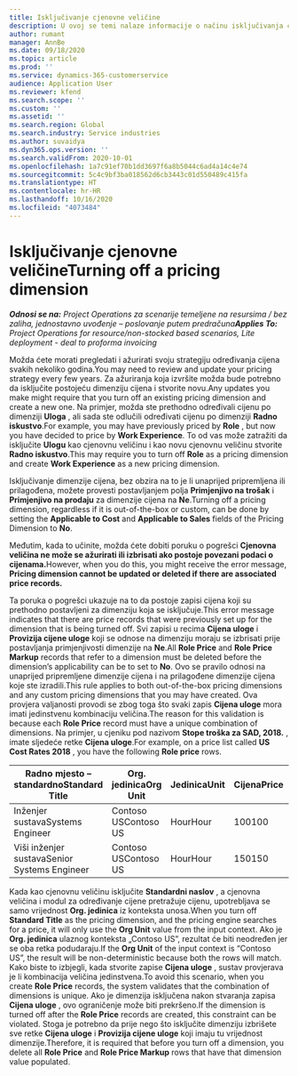 ```yaml
---
title: Isključivanje cjenovne veličine
description: U ovoj se temi nalaze informacije o načinu isključivanja cjenovnih veličina.
author: rumant
manager: AnnBe
ms.date: 09/18/2020
ms.topic: article
ms.prod: ''
ms.service: dynamics-365-customerservice
audience: Application User
ms.reviewer: kfend
ms.search.scope: ''
ms.custom: ''
ms.assetid: ''
ms.search.region: Global
ms.search.industry: Service industries
ms.author: suvaidya
ms.dyn365.ops.version: ''
ms.search.validFrom: 2020-10-01
ms.openlocfilehash: 1a7c91ef70b1dd3697f6a8b5044c6ad4a14c4e74
ms.sourcegitcommit: 5c4c9bf3ba018562d6cb3443c01d550489c415fa
ms.translationtype: HT
ms.contentlocale: hr-HR
ms.lasthandoff: 10/16/2020
ms.locfileid: "4073484"
---
```

# <a name="turning-off-a-pricing-dimension"></a><span data-ttu-id="dd8e4-103">Isključivanje cjenovne veličine</span><span class="sxs-lookup"><span data-stu-id="dd8e4-103">Turning off a pricing dimension</span></span>

<span data-ttu-id="dd8e4-104">_**Odnosi se na:** Project Operations za scenarije temeljene na resursima / bez zaliha, jednostavno uvođenje – poslovanje putem predračuna_</span><span class="sxs-lookup"><span data-stu-id="dd8e4-104">_**Applies To:** Project Operations for resource/non-stocked based scenarios, Lite deployment - deal to proforma invoicing_</span></span>

<span data-ttu-id="dd8e4-105">Možda ćete morati pregledati i ažurirati svoju strategiju određivanja cijena svakih nekoliko godina.</span><span class="sxs-lookup"><span data-stu-id="dd8e4-105">You may need to review and update your pricing strategy every few years.</span></span> <span data-ttu-id="dd8e4-106">Za ažuriranja koja izvršite možda bude potrebno da isključite postojeću dimenziju cijena i stvorite novu.</span><span class="sxs-lookup"><span data-stu-id="dd8e4-106">Any updates you make might require that you turn off an existing pricing dimension and create a new one.</span></span> <span data-ttu-id="dd8e4-107">Na primjer, možda ste prethodno određivali cijenu po dimenziji **Uloga** , ali sada ste odlučili određivati cijenu po dimenziji **Radno iskustvo**.</span><span class="sxs-lookup"><span data-stu-id="dd8e4-107">For example, you may have previously priced by **Role** , but now you have decided to price by **Work Experience**.</span></span> <span data-ttu-id="dd8e4-108">To od vas može zatražiti da isključite **Ulogu** kao cjenovnu veličinu i kao novu cjenovnu veličinu stvorite **Radno iskustvo**.</span><span class="sxs-lookup"><span data-stu-id="dd8e4-108">This may require you to turn off **Role** as a pricing dimension and create **Work Experience** as a new pricing dimension.</span></span> 

<span data-ttu-id="dd8e4-109">Isključivanje dimenzije cijena, bez obzira na to je li unaprijed pripremljena ili prilagođena, možete provesti postavljanjem polja **Primjenjivo na trošak** i **Primjenjivo na prodaju** za dimenzije cijena na **Ne**.</span><span class="sxs-lookup"><span data-stu-id="dd8e4-109">Turning off a pricing dimension, regardless if it is out-of-the-box or custom, can be done by setting the **Applicable to Cost** and **Applicable to Sales** fields of the Pricing Dimension to **No**.</span></span>

<span data-ttu-id="dd8e4-110">Međutim, kada to učinite, možda ćete dobiti poruku o pogrešci **Cjenovna veličina ne može se ažurirati ili izbrisati ako postoje povezani podaci o cijenama.**</span><span class="sxs-lookup"><span data-stu-id="dd8e4-110">However, when you do this, you might receive the error message, **Pricing dimension cannot be updated or deleted if there are associated price records.**</span></span>

<span data-ttu-id="dd8e4-111">Ta poruka o pogrešci ukazuje na to da postoje zapisi cijena koji su prethodno postavljeni za dimenziju koja se isključuje.</span><span class="sxs-lookup"><span data-stu-id="dd8e4-111">This error message indicates that there are price records that were previously set up for the dimension that is being turned off.</span></span> <span data-ttu-id="dd8e4-112">Svi zapisi u recima **Cijena uloge** i **Provizija cijene uloge** koji se odnose na dimenziju moraju se izbrisati prije postavljanja primjenjivosti dimenzije na **Ne**.</span><span class="sxs-lookup"><span data-stu-id="dd8e4-112">All **Role Price** and **Role Price Markup** records that refer to a dimension must be deleted before the dimension’s applicability can be to set to **No**.</span></span> <span data-ttu-id="dd8e4-113">Ovo se pravilo odnosi na unaprijed pripremljene dimenzije cijena i na prilagođene dimenzije cijena koje ste izradili.</span><span class="sxs-lookup"><span data-stu-id="dd8e4-113">This rule applies to both out-of-the-box pricing dimensions and any custom pricing dimensions that you may have created.</span></span> <span data-ttu-id="dd8e4-114">Ova provjera valjanosti provodi se zbog toga što svaki zapis **Cijena uloge** mora imati jedinstvenu kombinaciju veličina.</span><span class="sxs-lookup"><span data-stu-id="dd8e4-114">The reason for this validation is because each **Role Price** record must have a unique combination of dimensions.</span></span> <span data-ttu-id="dd8e4-115">Na primjer, u cjeniku pod nazivom **Stope troška za SAD, 2018.** , imate sljedeće retke **Cijena uloge**.</span><span class="sxs-lookup"><span data-stu-id="dd8e4-115">For example, on a price list called **US Cost Rates 2018** , you have the following **Role price** rows.</span></span> 

| <span data-ttu-id="dd8e4-116">Radno mjesto – standardno</span><span class="sxs-lookup"><span data-stu-id="dd8e4-116">Standard Title</span></span>         | <span data-ttu-id="dd8e4-117">Org. jedinica</span><span class="sxs-lookup"><span data-stu-id="dd8e4-117">Org Unit</span></span>    |<span data-ttu-id="dd8e4-118">Jedinica</span><span class="sxs-lookup"><span data-stu-id="dd8e4-118">Unit</span></span>   |<span data-ttu-id="dd8e4-119">Cijena</span><span class="sxs-lookup"><span data-stu-id="dd8e4-119">Price</span></span>  |<span data-ttu-id="dd8e4-120">Valuta</span><span class="sxs-lookup"><span data-stu-id="dd8e4-120">Currency</span></span>  |
| -----------------------|-------------|-------|-------|----------|
| <span data-ttu-id="dd8e4-121">Inženjer sustava</span><span class="sxs-lookup"><span data-stu-id="dd8e4-121">Systems Engineer</span></span>|<span data-ttu-id="dd8e4-122">Contoso US</span><span class="sxs-lookup"><span data-stu-id="dd8e4-122">Contoso US</span></span>|<span data-ttu-id="dd8e4-123">Hour</span><span class="sxs-lookup"><span data-stu-id="dd8e4-123">Hour</span></span>| <span data-ttu-id="dd8e4-124">100</span><span class="sxs-lookup"><span data-stu-id="dd8e4-124">100</span></span>|<span data-ttu-id="dd8e4-125">USD</span><span class="sxs-lookup"><span data-stu-id="dd8e4-125">USD</span></span>|
| <span data-ttu-id="dd8e4-126">Viši inženjer sustava</span><span class="sxs-lookup"><span data-stu-id="dd8e4-126">Senior Systems Engineer</span></span>|<span data-ttu-id="dd8e4-127">Contoso US</span><span class="sxs-lookup"><span data-stu-id="dd8e4-127">Contoso US</span></span>|<span data-ttu-id="dd8e4-128">Hour</span><span class="sxs-lookup"><span data-stu-id="dd8e4-128">Hour</span></span>| <span data-ttu-id="dd8e4-129">150</span><span class="sxs-lookup"><span data-stu-id="dd8e4-129">150</span></span>| <span data-ttu-id="dd8e4-130">USD</span><span class="sxs-lookup"><span data-stu-id="dd8e4-130">USD</span></span>|


<span data-ttu-id="dd8e4-131">Kada kao cjenovnu veličinu isključite **Standardni naslov** , a cjenovna veličina i modul za određivanje cijene pretražuje cijenu, upotrebljava se samo vrijednost **Org. jedinica** iz konteksta unosa.</span><span class="sxs-lookup"><span data-stu-id="dd8e4-131">When you turn off **Standard Title** as the pricing dimension, and the pricing engine searches for a price, it will only use the **Org Unit** value from the input context.</span></span> <span data-ttu-id="dd8e4-132">Ako je **Org. jedinica** ulaznog konteksta „Contoso US”, rezultat će biti neodređen jer se oba retka podudaraju.</span><span class="sxs-lookup"><span data-stu-id="dd8e4-132">If the **Org Unit** of the input context is “Contoso US”, the result will be non-deterministic because both the rows will match.</span></span> <span data-ttu-id="dd8e4-133">Kako biste to izbjegli, kada stvorite zapise **Cijena uloge** , sustav provjerava je li kombinacija veličina jedinstvena.</span><span class="sxs-lookup"><span data-stu-id="dd8e4-133">To avoid this scenario, when you create **Role Price** records, the system validates that the combination of dimensions is unique.</span></span> <span data-ttu-id="dd8e4-134">Ako je dimenzija isključena nakon stvaranja zapisa **Cijena uloge** , ovo ograničenje može biti prekršeno.</span><span class="sxs-lookup"><span data-stu-id="dd8e4-134">If the dimension is turned off after the **Role Price** records are created, this constraint can be violated.</span></span> <span data-ttu-id="dd8e4-135">Stoga je potrebno da prije nego što isključite dimenziju izbrišete sve retke **Cijena uloge** i **Provizija cijene uloge** koji imaju tu vrijednost dimenzije.</span><span class="sxs-lookup"><span data-stu-id="dd8e4-135">Therefore, it is required that before you turn off a dimension, you delete all **Role Price** and **Role Price Markup** rows that have that dimension value populated.</span></span>
